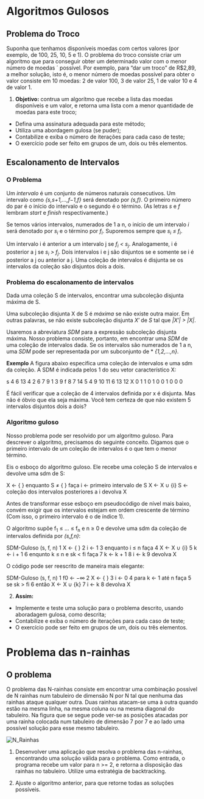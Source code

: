 # Algoritmos Gulosos

## Problema do Troco

Suponha que tenhamos disponíveis moedas com certos valores (por exemplo, de 100, 25, 10, 5 e 1). O problema do
troco consiste criar um algoritmo que para conseguir obter um determinado valor com o menor número de moedas ´
possível.
Por exemplo, para “dar um troco” de R$2,89, a melhor solução, isto é, o menor número de 
moedas possível para obter o valor consiste em 10 moedas: 2 de valor 100, 3 de valor 25, 1 de valor 10
e 4 de valor 1.

1) **Objetivo:** contrua um algorítmo que recebe a lista das moedas disponíveis e um valor, e retorna uma lista com a menor
quantidade de moedas para este troco;
  * Defina uma assinatura adequada para este método;
  * Utiliza uma abordagem gulosa (se puder);
  * Contabilize e exiba o número de iterações para cada caso de teste;
  * O exercício pode ser feito em grupos de um, dois ou três elementos.

## Escalonamento de Intervalos

### O Problema

Um *intervalo* é um conjunto de números naturais consecutivos.  Um intervalo como  *{s,s+1,…,f−1,f}*  será denotado por  *(s,f)*. O primeiro número do par é o início do intervalo e o segundo é o término.  (As letras *s* e *f* lembram *start* e *finish* respectivamente.)

Se temos vários intervalos, numerados de 1 a n, o início de um intervalo *i* será denotado por *s<sub>i</sub>* e o término por *f<sub>i</sub>*.  Suporemos sempre que *s<sub>i</sub> ≤ f<sub>i</sub>*.

Um intervalo i é anterior a um intervalo j se  *f<sub>i</sub> < s<sub>j</sub>*.  Analogamente, i é posterior a j se  *s<sub>i</sub> > f<sub>j</sub>*.   Dois intervalos i e j são disjuntos se e somente se i é posterior a j ou anterior a j.   Uma coleção de intervalos é disjunta se os intervalos da coleção são disjuntos dois a dois.

### Problema do escalonamento de intervalos

Dada uma coleção S de intervalos, encontrar uma subcoleção disjunta máxima de S.

Uma subcoleção disjunta X de S é *máxima* se não existe outra maior.  Em outras palavras, se não existe subcoleção disjunta *X′* de *S* tal que *|X′| > |X|*.

Usaremos a abreviatura *SDM* para a expressão subcoleção disjunta máxima.  Nosso problema consiste, portanto, em encontrar uma *SDM* de uma coleção de intervalos dada.  Se os intervalos são numerados de 1 a n, uma *SDM* pode ser representada por um subconjunto de * *{1,2,…,n}*.

**Exemplo** 
A figura abaixo especifica uma coleção de intervalos e uma sdm da coleção.  A SDM é indicada pelos 1 do seu vetor característico X:


s 4 6 13 4 2 6 7  9  1 3  9
f 8 7 14 5 4 9 10 11 6 13 12
X 0 1 1  0 1 0 0  1  0 0  0

É fácil verificar que a coleção de 4 intervalos definida por x é disjunta. Mas não é óbvio que ela seja máxima. Você tem certeza de que não existem 5 intervalos disjuntos dois a dois?

### Algoritmo guloso

Nosso problema pode ser resolvido por um algoritmo guloso. Para descrever o algoritmo, precisamos do seguinte conceito. Digamos que o primeiro intervalo de um coleção de intervalos é o que tem o menor término.

Eis o esboço do algoritmo guloso. Ele recebe uma coleção S de intervalos e devolve uma sdm de S:


X ← { }
enquanto S ≠ { } faça
   i ← primeiro intervalo de S
   X ← X ∪ {i}
   S ← coleção dos intervalos posteriores a i
devolva X


Antes de transformar esse esboço em pseudocódigo de nível mais baixo, convém exigir que os intervalos estejam em ordem crescente de término (Com isso, o primeiro intervalo é o de índice 1).

O algoritmo supõe f<sub>1</sub> ≤ … ≤ f<sub>n</sub> e n ≥ 0 e devolve uma sdm da coleção de intervalos definida por *(s,f,n)*:


SDM-Guloso (s, f, n)
1   X ← { }
2   i ← 1
3   enquanto i ≤ n faça
4        X ← X ∪ {i}
5        k ← i + 1
6        enqunto k ≤ n e sk < fi faça
7              k ← k + 1
8        i ← k
9   devolva X


O código pode ser reescrito de maneira mais elegante:


SDM-Guloso (s, f, n)
1   f0 ← −∞
2   X ← { }
3   i ← 0
4   para k ← 1 até n faça
5         se sk > fi
6              então X ← X ∪ {k}
7                       i ← k
8   devolva X


2) **Assim:**

* Implemente e teste uma solução para o problema descrito, usando aboradagem gulosa, como descrita;
* Contabilize e exiba o número de iterações para cada caso de teste;
* O exercício pode ser feito em grupos de um, dois ou três elementos.

# Problema das n-rainhas

## O problema

O problema das N-rainhas consiste em encontrar uma combinação possível de N rainhas num tabuleiro de dimensão N por N tal que nenhuma das rainhas ataque qualquer outra. Duas rainhas atacam-se uma à outra quando estão na mesma linha, na mesma coluna ou na mesma diagonal do tabuleiro. Na figura que se segue pode ver-se as posições atacadas por uma rainha colocada num tabuleiro de dimensão 7 por 7 e ao lado uma possível solução para esse mesmo tabuleiro.

![N_Rainhas](https://github.com/PUCRS-Poli-ES-ALAV/7-algoritmos-gulosos-e-backtracking/blob/main/nrainhas1.bmp)

1. Desenvolver uma aplicação que resolva o problema das n-rainhas, encontrando uma solução válida para o problema. Como entrada, o programa recebe um valor para n >= 2, e retorna a disposição das rainhas no tabuleiro. Utilize uma estratégia de backtracking.

1. Ajuste o algoritmo anterior, para que retorne todas as soluções possíveis.
